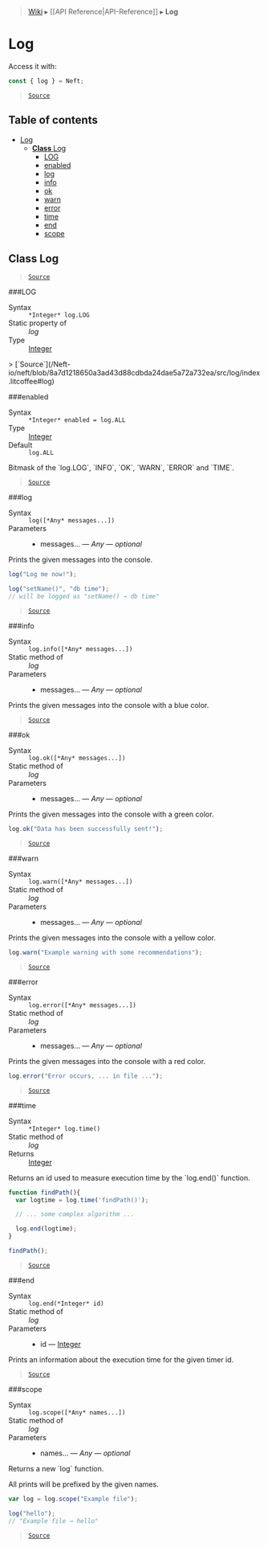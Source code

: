 > [Wiki](Home) ▸ [[API Reference|API-Reference]] ▸ **Log**

# Log

Access it with:
```javascript
const { log } = Neft;
```

> [`Source`](/Neft-io/neft/blob/8a7d1218650a3ad43d88cdbda24dae5a72a732ea/src/log/index.litcoffee#log)

## Table of contents
* [Log](#log)
  * [**Class** Log](#class-log)
    * [LOG](#log)
    * [enabled](#enabled)
    * [log](#log)
    * [info](#info)
    * [ok](#ok)
    * [warn](#warn)
    * [error](#error)
    * [time](#time)
    * [end](#end)
    * [scope](#scope)

## **Class** Log

> [`Source`](/Neft-io/neft/blob/8a7d1218650a3ad43d88cdbda24dae5a72a732ea/src/log/index.litcoffee#class-log)

###LOG
<dl><dt>Syntax</dt><dd><code>&#x2A;Integer&#x2A; log.LOG</code></dd><dt>Static property of</dt><dd><i>log</i></dd><dt>Type</dt><dd><a href="/Neft-io/neft/Utils-API.md#isinteger">Integer</a></dd></dl>
> [`Source`](/Neft-io/neft/blob/8a7d1218650a3ad43d88cdbda24dae5a72a732ea/src/log/index.litcoffee#log)

###enabled
<dl><dt>Syntax</dt><dd><code>&#x2A;Integer&#x2A; enabled = log.ALL</code></dd><dt>Type</dt><dd><a href="/Neft-io/neft/Utils-API.md#isinteger">Integer</a></dd><dt>Default</dt><dd><code>log.ALL</code></dd></dl>
Bitmask of the `log.LOG`, `INFO`, `OK`, `WARN`, `ERROR` and `TIME`.

> [`Source`](/Neft-io/neft/blob/8a7d1218650a3ad43d88cdbda24dae5a72a732ea/src/log/index.litcoffee#enabled)

###log
<dl><dt>Syntax</dt><dd><code>log([&#x2A;Any&#x2A; messages...])</code></dd><dt>Parameters</dt><dd><ul><li>messages... — <i>Any</i> — <i>optional</i></li></ul></dd></dl>
Prints the given messages into the console.

```javascript
log("Log me now!");

log("setName()", "db time");
// will be logged as "setName() → db time"
```

> [`Source`](/Neft-io/neft/blob/8a7d1218650a3ad43d88cdbda24dae5a72a732ea/src/log/index.litcoffee#log)

###info
<dl><dt>Syntax</dt><dd><code>log.info([&#x2A;Any&#x2A; messages...])</code></dd><dt>Static method of</dt><dd><i>log</i></dd><dt>Parameters</dt><dd><ul><li>messages... — <i>Any</i> — <i>optional</i></li></ul></dd></dl>
Prints the given messages into the console with a blue color.

> [`Source`](/Neft-io/neft/blob/8a7d1218650a3ad43d88cdbda24dae5a72a732ea/src/log/index.litcoffee#info)

###ok
<dl><dt>Syntax</dt><dd><code>log.ok([&#x2A;Any&#x2A; messages...])</code></dd><dt>Static method of</dt><dd><i>log</i></dd><dt>Parameters</dt><dd><ul><li>messages... — <i>Any</i> — <i>optional</i></li></ul></dd></dl>
Prints the given messages into the console with a green color.

```javascript
log.ok("Data has been successfully sent!");
```

> [`Source`](/Neft-io/neft/blob/8a7d1218650a3ad43d88cdbda24dae5a72a732ea/src/log/index.litcoffee#ok)

###warn
<dl><dt>Syntax</dt><dd><code>log.warn([&#x2A;Any&#x2A; messages...])</code></dd><dt>Static method of</dt><dd><i>log</i></dd><dt>Parameters</dt><dd><ul><li>messages... — <i>Any</i> — <i>optional</i></li></ul></dd></dl>
Prints the given messages into the console with a yellow color.

```javascript
log.warn("Example warning with some recommendations");
```

> [`Source`](/Neft-io/neft/blob/8a7d1218650a3ad43d88cdbda24dae5a72a732ea/src/log/index.litcoffee#warn)

###error
<dl><dt>Syntax</dt><dd><code>log.error([&#x2A;Any&#x2A; messages...])</code></dd><dt>Static method of</dt><dd><i>log</i></dd><dt>Parameters</dt><dd><ul><li>messages... — <i>Any</i> — <i>optional</i></li></ul></dd></dl>
Prints the given messages into the console with a red color.

```javascript
log.error("Error occurs, ... in file ...");
```

> [`Source`](/Neft-io/neft/blob/8a7d1218650a3ad43d88cdbda24dae5a72a732ea/src/log/index.litcoffee#error)

###time
<dl><dt>Syntax</dt><dd><code>&#x2A;Integer&#x2A; log.time()</code></dd><dt>Static method of</dt><dd><i>log</i></dd><dt>Returns</dt><dd><a href="/Neft-io/neft/Utils-API.md#isinteger">Integer</a></dd></dl>
Returns an id used to measure execution time by the `log.end()` function.

```javascript
function findPath(){
  var logtime = log.time('findPath()');

  // ... some complex algorithm ...

  log.end(logtime);
}

findPath();
```

> [`Source`](/Neft-io/neft/blob/8a7d1218650a3ad43d88cdbda24dae5a72a732ea/src/log/index.litcoffee#time)

###end
<dl><dt>Syntax</dt><dd><code>log.end(&#x2A;Integer&#x2A; id)</code></dd><dt>Static method of</dt><dd><i>log</i></dd><dt>Parameters</dt><dd><ul><li>id — <a href="/Neft-io/neft/Utils-API.md#isinteger">Integer</a></li></ul></dd></dl>
Prints an information about the execution time for the given timer id.

> [`Source`](/Neft-io/neft/blob/8a7d1218650a3ad43d88cdbda24dae5a72a732ea/src/log/index.litcoffee#end)

###scope
<dl><dt>Syntax</dt><dd><code>log.scope([&#x2A;Any&#x2A; names...])</code></dd><dt>Static method of</dt><dd><i>log</i></dd><dt>Parameters</dt><dd><ul><li>names... — <i>Any</i> — <i>optional</i></li></ul></dd></dl>
Returns a new `log` function.

All prints will be prefixed by the given names.

```javascript
var log = log.scope("Example file");

log("hello");
// "Example file → hello"
```

> [`Source`](/Neft-io/neft/blob/8a7d1218650a3ad43d88cdbda24dae5a72a732ea/src/log/index.litcoffee#scope)


